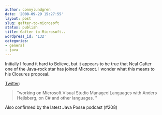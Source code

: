 ```yaml
---
author: connylundgren
date: '2008-09-29 15:27:55'
layout: post
slug: gafter-to-microsoft
status: publish
title: Gafter to Microsoft..
wordpress_id: '132'
categories:
- general
- java
---
```


Initially I found it hard to Believe, but it appears to be true that Neal
Gafter one of the Java-rock star has joined Microsot. I wonder what this means
to his Closures proposal.

[Twitter](http://twitter.com/gafter):

> "working on Microsoft Visual Studio Managed Languages with Anders Hejlsberg,
on C# and other languages. "

Also confirmed by the latest Java Posse podcast (#208)

